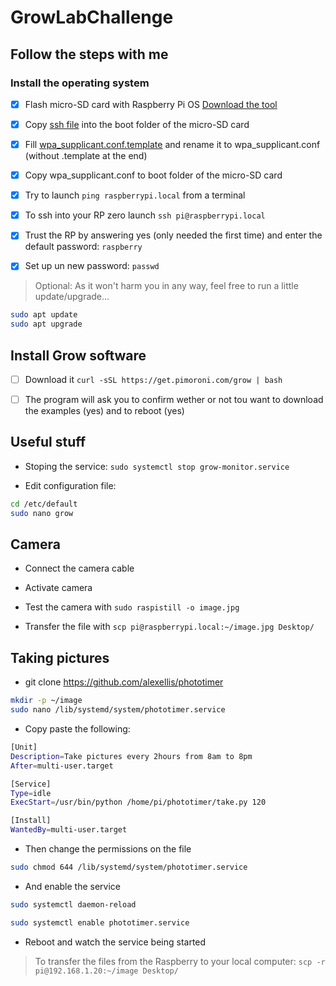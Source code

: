 # GrowLabChallenge

## Follow the steps with me

### Install the operating system

* [X] Flash micro-SD card with Raspberry Pi OS [Download the tool](https://www.raspberrypi.org/downloads)

* [X] Copy [ssh file](./config/ssh) into the boot folder of the micro-SD card

* [X] Fill [wpa_supplicant.conf.template](config/wpa_supplicant.conf.template) and rename it to wpa_supplicant.conf (without .template at the end)

* [X] Copy wpa_supplicant.conf to boot folder of the micro-SD card
* [X] Try to launch `ping raspberrypi.local` from a terminal

* [X] To ssh into your RP zero launch `ssh pi@raspberrypi.local`

* [X] Trust the RP by answering yes (only needed the first time) and enter the default password: `raspberry`

* [X] Set up un new password: `passwd`

>Optional:
As it won't harm you in any way, feel free to run a little update/upgrade...

```sh
sudo apt update
sudo apt upgrade
```

## Install Grow software

* [ ] Download it `curl -sSL https://get.pimoroni.com/grow | bash`

* [ ] The program will ask you to confirm wether or not tou want to download the examples (yes) and to reboot (yes)

## Useful stuff

* Stoping the service: `sudo systemctl stop grow-monitor.service`

* Edit configuration file:

```sh
cd /etc/default
sudo nano grow
```

## Camera

* Connect the camera cable

* Activate camera

* Test the camera with `sudo raspistill -o image.jpg`

* Transfer the file with `scp pi@raspberrypi.local:~/image.jpg Desktop/`

## Taking pictures

* git clone https://github.com/alexellis/phototimer

```sh
mkdir -p ~/image
sudo nano /lib/systemd/system/phototimer.service
```

* Copy paste the following:

```sh
[Unit]
Description=Take pictures every 2hours from 8am to 8pm
After=multi-user.target

[Service]
Type=idle
ExecStart=/usr/bin/python /home/pi/phototimer/take.py 120

[Install]
WantedBy=multi-user.target
```

* Then change the permissions on the file

```sh
sudo chmod 644 /lib/systemd/system/phototimer.service
```

* And enable the service

```sh
sudo systemctl daemon-reload

sudo systemctl enable phototimer.service
```

* Reboot and watch the service being started

> To transfer the files from the Raspberry to your local computer: `scp -r pi@192.168.1.20:~/image Desktop/`

